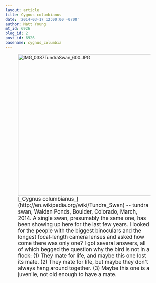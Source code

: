 ```yaml
---
layout: article
title: Cygnus columbianus
date: '2014-03-17 12:00:00 -0700'
author: Matt Young
mt_id: 6926
blog_id: 2
post_id: 6926
basename: cygnus_columbia
---
```

<figure>
<img src="http://pandasthumb.org/archives/2014/03/16/IMG_0387TundraSwan_600.JPG" alt="IMG_0387TundraSwan_600.JPG" width="600" height="450" />
<figcaption markdown="span">
<big>[_Cygnus columbianus_](http://en.wikipedia.org/wiki/Tundra_Swan) -- tundra swan, Walden Ponds, Boulder, Colorado, March, 2014. A single swan, presumably the same one, has been showing up here for the last few years. I looked for the people with the biggest binoculars and the longest focal-length camera lenses and asked how come there was only one? I got several answers, all of which begged the question why the bird is not in a flock: (1) They mate for life, and maybe this one lost its mate. (2) They mate for life, but maybe they don't always hang around together. (3) Maybe this one is a juvenile, not old enough to have a mate.</big>

</figcaption>
</figure>
